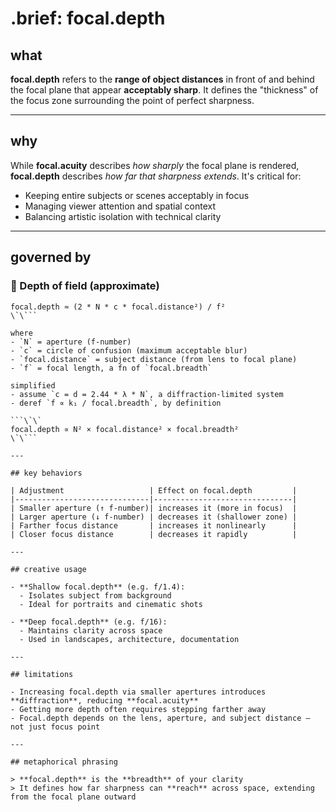 # .brief: focal.depth

## what

**focal.depth** refers to the **range of object distances** in front of and behind the focal plane that appear **acceptably sharp**. It defines the "thickness" of the focus zone surrounding the point of perfect sharpness.

---

## why

While **focal.acuity** describes *how sharply* the focal plane is rendered, **focal.depth** describes *how far that sharpness extends*. It's critical for:

- Keeping entire subjects or scenes acceptably in focus
- Managing viewer attention and spatial context
- Balancing artistic isolation with technical clarity

---

## governed by

### 📐 Depth of field (approximate)

```\`\`
focal.depth ≈ (2 * N * c * focal.distance²) / f²
\`\```

where
- `N` = aperture (f-number)
- `c` = circle of confusion (maximum acceptable blur)
- `focal.distance` = subject distance (from lens to focal plane)
- `f` = focal length, a fn of `focal.breadth`

simplified
- assume `c = d = 2.44 * λ * N`, a diffraction-limited system
- deref `f ∝ k₁ / focal.breadth`, by definition

```\`\`
focal.depth ∝ N² × focal.distance² × focal.breadth²
\`\```

---

## key behaviors

| Adjustment                   | Effect on focal.depth         |
|------------------------------|-------------------------------|
| Smaller aperture (↑ f-number)| increases it (more in focus)  |
| Larger aperture (↓ f-number) | decreases it (shallower zone) |
| Farther focus distance       | increases it nonlinearly      |
| Closer focus distance        | decreases it rapidly          |

---

## creative usage

- **Shallow focal.depth** (e.g. f/1.4):
  - Isolates subject from background
  - Ideal for portraits and cinematic shots

- **Deep focal.depth** (e.g. f/16):
  - Maintains clarity across space
  - Used in landscapes, architecture, documentation

---

## limitations

- Increasing focal.depth via smaller apertures introduces **diffraction**, reducing **focal.acuity**
- Getting more depth often requires stepping farther away
- Focal.depth depends on the lens, aperture, and subject distance — not just focus point

---

## metaphorical phrasing

> **focal.depth** is the **breadth** of your clarity
> It defines how far sharpness can **reach** across space, extending from the focal plane outward
